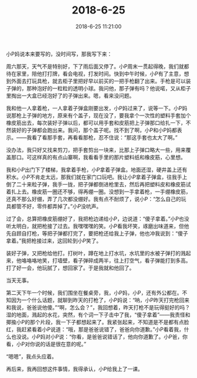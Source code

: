 ﻿---
title: "2018-6-25"
date: 2018-6-25 11:21:00
tags: 文字
categories: 爸爸
---
小P妈说本来要写的，没时间写，那我写下来：

周六那天，天气不是特别好，下了雨后面又停了。小P周末一贯起得晚，我们就都待在家里，陪他打打牌，看会电视，打发时间。快到中午时候，小P有了主意，想到外面去打玩具枪，就去柜子里把好早以前买的一把手枪翻了出来。手枪是可以装子弹的，那种泡好的一粒粒的透明小球。我问他，那子弹有吗？他说喏，又从柜子里掏出一大盒已经泡好了的子弹出来。嗯，看来没问题。

我和他一人拿着枪，一人拿着子弹盒刚要出发，小P妈过来了，说等一下。小P妈说那枪上子弹的地方，原来有个盖子，现在没了，要我拿个一次性的塑料手套加个橡皮筋出去，每次装好子弹以后，都可以用手套和皮筋把上子弹那口给扎一下，不然装好的子弹都会跑出来。我问，那个盖子呢。找不到了啊，小P和小P妈都表示。——我看了看那手套，再看看那枪，忍不住说：“那这手套也太大了啊。”

没办法，我只好又找来剪刀，把手套剪出一块来，比那上子弹口略大一些，用来覆盖那口。可这样真的有点山寨啊，我看看手里的那片塑料纸和橡皮筋，心里想。

我和小P出门下了楼梯，我拿着手枪，小P拿着子弹盒。地面还湿，硬井盖上还有积水。小P不肯走太远，那我们就在家门口玩吧。我让小P拿着子弹盒，往我手上倒了二十来粒子弹，我手一拢，把子弹都倒进枪里去，然后再把塑料皮和橡皮筋试着扎上去。橡皮筋一圈还不够，得再绷一圈。没想到一手拿着枪，一手绷橡皮筋，还真不那么好绷，弄了几次都没绷好。我有点不耐烦了，说小P：“怎么自己的玩具都管不好，零件都弄掉了。”小P没吭声。

过了会，总算把橡皮筋绷好了，我把枪边递给小P，边说道：“傻子拿着。”小P也没听太明白，就把枪接了过去。我嘿嘿嘿的笑。小P看我坏笑，琢磨出味道来，但他先自顾自打枪，等把子弹都打完了，要把枪还给我上子弹，他也冲我说到：“傻子拿着。”我把枪接过来，这回轮到小P笑了。

装好子弹，又把枪给他打。打树叶，蹲在地上打水坑，水坑里的水被子弹打的溅起来，他咯咯咯地笑，打墙壁，看子弹碎成两半，往上打空气，看子弹能打到多高。打了好一会，他玩腻了，想回家了。于是我就和他回了。

当天无事。

第二天下午一个时候，我们围坐在餐桌旁，我，小P妈，小P，还有外公都在。不知因为一个什么话题，就聊到昨天的打枪了，小P妈说：“呐，小P昨天打完枪回来和我说，爸爸说他傻。”“啊，怎么会？”，我回想着，昨天打枪不是玩得挺好的吗？湿的地面，溅起的水花，突然，有个词一下子击中了我，“傻子拿着”——我责怪和揶揄小P的那个片段，我一下子都想起来了。我紧张起来，不知道是不是都有点脸红，我赶紧看着小P说道：“哦，那是爸爸说错了，爸爸向你道歉。”小P看着我，什么也没说。小P妈对小P说：“你看，是爸爸说错话了，他向你道歉了。小P爸，你看，小P对你说的话是很在意的呢。”

“嗯嗯”，我点头应着。

再后来，我再回想这件事情，我得承认，小P给我上了一课。